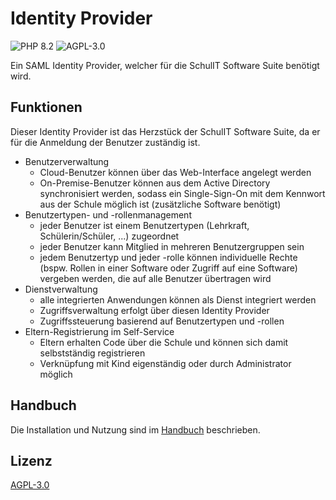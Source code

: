 # Identity Provider

![PHP 8.2](https://img.shields.io/badge/PHP-8.2-success.svg?style=flat-square) 
![AGPL-3.0](https://img.shields.io/github/license/schulit/idp.svg?style=flat-square)

Ein SAML Identity Provider, welcher für die SchulIT Software Suite benötigt wird.

## Funktionen

Dieser Identity Provider ist das Herzstück der SchulIT Software Suite, da er für die Anmeldung der Benutzer zuständig ist.

* Benutzerverwaltung
    * Cloud-Benutzer können über das Web-Interface angelegt werden
    * On-Premise-Benutzer können aus dem Active Directory synchronisiert werden, sodass ein Single-Sign-On mit dem Kennwort aus der Schule möglich ist (zusätzliche Software benötigt)
* Benutzertypen- und -rollenmanagement
    * jeder Benutzer ist einem Benutzertypen (Lehrkraft, Schülerin/Schüler, ...) zugeordnet
    * jeder Benutzer kann Mitglied in mehreren Benutzergruppen sein
    * jedem Benutzertyp und jeder -rolle können individuelle Rechte (bspw. Rollen in einer Software oder Zugriff auf eine Software) vergeben werden, die auf alle Benutzer übertragen wird
* Dienstverwaltung
    * alle integrierten Anwendungen können als Dienst integriert werden
    * Zugriffsverwaltung erfolgt über diesen Identity Provider
    * Zugriffssteuerung basierend auf Benutzertypen und -rollen
* Eltern-Registrierung im Self-Service
    * Eltern erhalten Code über die Schule und können sich damit selbstständig registrieren
    * Verknüpfung mit Kind eigenständig oder durch Administrator möglich

## Handbuch

Die Installation und Nutzung sind im [Handbuch](https://docs.schulit.de/idp) beschrieben.

## Lizenz

[AGPL-3.0](LICENSE)
